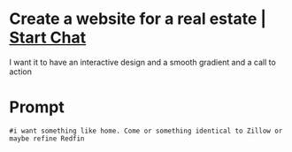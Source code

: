 

# Create a website for a real estate | [Start Chat](https://gptcall.net/chat.html?data=%7B%22contact%22%3A%7B%22id%22%3A%2225fca759-407e-4aca-907e-5eef8eb0b028%22%2C%22flow%22%3Atrue%7D%7D)
I want it to have an interactive design and a smooth gradient and a call to action

# Prompt

```
#i want something like home. Come or something identical to Zillow or maybe refine Redfin
```





